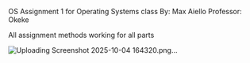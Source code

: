OS Assignment 1 for Operating Systems class
By: Max Aiello
Professor: Okeke

All assignment methods working for all parts

![Uploading Screenshot 2025-10-04 164320.png…]()
